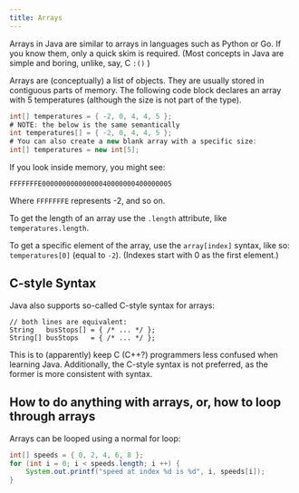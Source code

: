 ```yaml
---
title: Arrays
---
```


Arrays in Java are similar to arrays in languages such as Python or Go. If you know them, only a quick skim is required. (Most concepts in Java are simple and boring, unlike, say, C `:()` )

Arrays are (conceptually) a list of objects. They are usually stored in contiguous parts of memory.
The following code block declares an array with 5 temperatures (although the size is not part of the type).

```java
int[] temperatures = { -2, 0, 4, 4, 5 };
# NOTE: the below is the same semantically
int temperatures[] = { -2, 0, 4, 4, 5 };
# You can also create a new blank array with a specific size:
int[] temperatures = new int[5];
```

If you look inside memory, you might see:

```
FFFFFFFE00000000000000040000000400000005
```

Where `FFFFFFFE` represents -2, and so on.

To get the length of an array use the `.length` attribute, like `temperatures.length`.

To get a specific element of the array, use the `array[index]` syntax, like so: `temperatures[0]` (equal to `-2`). (Indexes start with 0 as the first element.)

## C-style Syntax

Java also supports so-called C-style syntax for arrays:

```
// both lines are equivalent:
String   busStops[] = { /* ... */ };
String[] busStops   = { /* ... */ };
```

This is to (apparently) keep C (C++?) programmers less confused when learning Java.
Additionally, the C-style syntax is not preferred, as the former is more consistent with syntax.

## How to do anything with arrays, or, how to loop through arrays

Arrays can be looped using a normal for loop:

```java
int[] speeds = { 0, 2, 4, 6, 8 };
for (int i = 0; i < speeds.length; i ++) {
    System.out.printf("speed at index %d is %d", i, speeds[i]);
}
```

